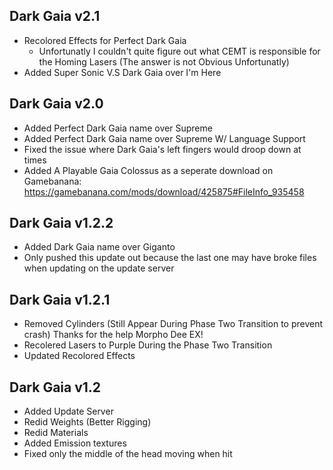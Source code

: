 ## Dark Gaia v2.1
- Recolored Effects for Perfect Dark Gaia
  * Unfortunatly I couldn't quite figure out what CEMT is responsible for the Homing Lasers (The answer is not Obvious Unfortunatly)
- Added Super Sonic V.S Dark Gaia over I'm Here

## Dark Gaia v2.0
- Added Perfect Dark Gaia name over Supreme
- Added Perfect Dark Gaia name over Supreme W/ Language Support
- Fixed the issue where Dark Gaia's left fingers would droop down at times
- Added A Playable Gaia Colossus as a seperate download on Gamebanana: https://gamebanana.com/mods/download/425875#FileInfo_935458


## Dark Gaia v1.2.2
- Added Dark Gaia name over Giganto
- Only pushed this update out because the last one may have broke files when updating on the update server

## Dark Gaia v1.2.1
- Removed Cylinders (Still Appear During Phase Two Transition to prevent crash) Thanks for the help Morpho Dee EX!
- Recolered Lasers to Purple During the Phase Two Transition
- Updated Recolored Effects

## Dark Gaia v1.2
- Added Update Server
- Redid Weights (Better Rigging)
- Redid Materials
- Added Emission textures
- Fixed only the middle of the head moving when hit
